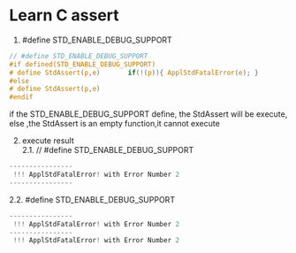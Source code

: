 # Learn C assert
1. #define STD_ENABLE_DEBUG_SUPPORT
```c
// #define STD_ENABLE_DEBUG_SUPPORT
#if defined(STD_ENABLE_DEBUG_SUPPORT)
# define StdAssert(p,e)       if(!(p)){ ApplStdFatalError(e); }
#else
# define StdAssert(p,e)
#endif
```
if the STD_ENABLE_DEBUG_SUPPORT define, the StdAssert will be execute, else ,the StdAssert is an empty function,it cannot execute

2. execute result   
 2.1. // #define STD_ENABLE_DEBUG_SUPPORT
```c
----------------
 !!! ApplStdFatalError! with Error Number 2
----------------
```
 2.2. #define STD_ENABLE_DEBUG_SUPPORT
```c
----------------
 !!! ApplStdFatalError! with Error Number 2
----------------
 !!! ApplStdFatalError! with Error Number 2
```